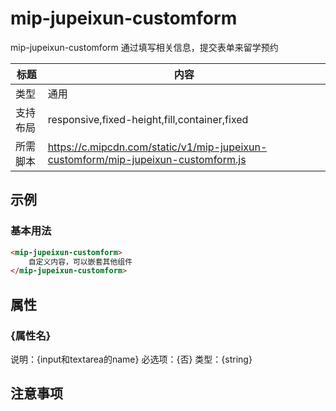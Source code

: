 # mip-jupeixun-customform

mip-jupeixun-customform 通过填写相关信息，提交表单来留学预约

标题|内容
----|----
类型|通用
支持布局|responsive,fixed-height,fill,container,fixed
所需脚本|https://c.mipcdn.com/static/v1/mip-jupeixun-customform/mip-jupeixun-customform.js

## 示例

### 基本用法
```html
<mip-jupeixun-customform>
    自定义内容，可以嵌套其他组件
</mip-jupeixun-customform>
```

## 属性

### {属性名}

说明：{input和textarea的name}
必选项：{否}
类型：{string}

## 注意事项

